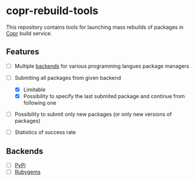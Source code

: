 # copr-rebuild-tools

This repository contains tools for launching mass rebuilds of packages in [Copr](http://copr.fedoraproject.org/) build service.

## Features
- [ ] Multiple [backends](#Backends) for various programming langues package managers
- [ ] Submiting all packages from given backend
    - [x] Limitable
    - [x] Possibility to specify the last submited package and continue from following one
- [ ] Possibility to submit only new packages (or only new versions of packages)
- [ ] Statistics of success rate


## Backends
- [ ] [PyPi](https://pypi.python.org/)
- [ ] [Rubygems](http://rubygems.org/)
